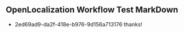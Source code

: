 ## OpenLocalization Workflow Test MarkDown
* 2ed69ad9-da2f-418e-b976-9d156a713176 thanks!

<!--HONumber=Sep16_HO1-->



